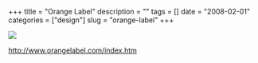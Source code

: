 +++
title = "Orange Label"
description = ""
tags = []
date = "2008-02-01"
categories = ["design"]
slug = "orange-label"
+++


 

  <div id="screens-thumbs" class="clearfix">
    <div class="txt-center" id="design-submission"><a href="http://www.orangelabel.com/index.htm"><img id='bluga-thumbnail-1000' class='bluga-thumbnail large' src='//konigi.com/media/bluga/
wt47f281aba5ccd_0.jpg'/></a></div>  
  </div>   
<p><a href="http://www.orangelabel.com/index.htm">http://www.orangelabel.com/index.htm</a></p>




